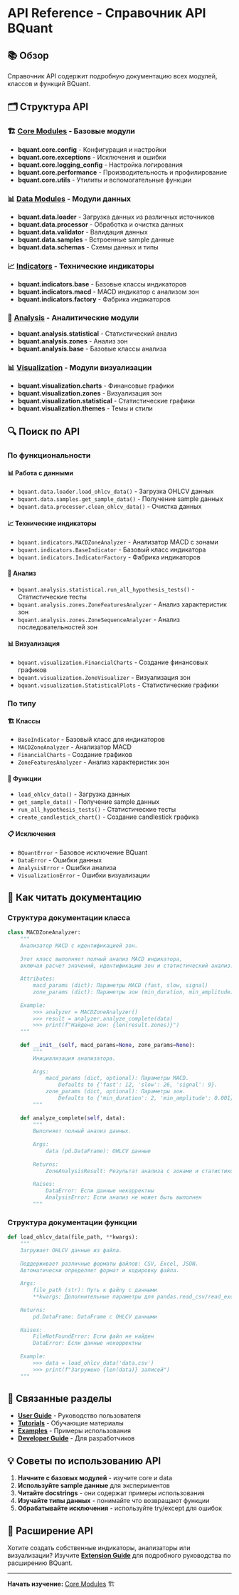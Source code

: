 # API Reference - Справочник API BQuant

## 📚 Обзор

Справочник API содержит подробную документацию всех модулей, классов и функций BQuant.

## 🗂️ Структура API

### 🏗️ [Core Modules](core/) - Базовые модули
- **bquant.core.config** - Конфигурация и настройки
- **bquant.core.exceptions** - Исключения и ошибки
- **bquant.core.logging_config** - Настройка логирования
- **bquant.core.performance** - Производительность и профилирование
- **bquant.core.utils** - Утилиты и вспомогательные функции

### 📊 [Data Modules](data/) - Модули данных
- **bquant.data.loader** - Загрузка данных из различных источников
- **bquant.data.processor** - Обработка и очистка данных
- **bquant.data.validator** - Валидация данных
- **bquant.data.samples** - Встроенные sample данные
- **bquant.data.schemas** - Схемы данных и типы

### 📈 [Indicators](indicators/) - Технические индикаторы
- **bquant.indicators.base** - Базовые классы индикаторов
- **bquant.indicators.macd** - MACD индикатор с анализом зон
- **bquant.indicators.factory** - Фабрика индикаторов

### 🔬 [Analysis](analysis/) - Аналитические модули
- **bquant.analysis.statistical** - Статистический анализ
- **bquant.analysis.zones** - Анализ зон
- **bquant.analysis.base** - Базовые классы анализа

### 📊 [Visualization](visualization/) - Модули визуализации
- **bquant.visualization.charts** - Финансовые графики
- **bquant.visualization.zones** - Визуализация зон
- **bquant.visualization.statistical** - Статистические графики
- **bquant.visualization.themes** - Темы и стили

## 🔍 Поиск по API

### По функциональности

#### 📊 Работа с данными
- `bquant.data.loader.load_ohlcv_data()` - Загрузка OHLCV данных
- `bquant.data.samples.get_sample_data()` - Получение sample данных
- `bquant.data.processor.clean_ohlcv_data()` - Очистка данных

#### 📈 Технические индикаторы
- `bquant.indicators.MACDZoneAnalyzer` - Анализатор MACD с зонами
- `bquant.indicators.BaseIndicator` - Базовый класс индикатора
- `bquant.indicators.IndicatorFactory` - Фабрика индикаторов

#### 🔬 Анализ
- `bquant.analysis.statistical.run_all_hypothesis_tests()` - Статистические тесты
- `bquant.analysis.zones.ZoneFeaturesAnalyzer` - Анализ характеристик зон
- `bquant.analysis.zones.ZoneSequenceAnalyzer` - Анализ последовательностей зон

#### 📊 Визуализация
- `bquant.visualization.FinancialCharts` - Создание финансовых графиков
- `bquant.visualization.ZoneVisualizer` - Визуализация зон
- `bquant.visualization.StatisticalPlots` - Статистические графики

### По типу

#### 🏗️ Классы
- `BaseIndicator` - Базовый класс для индикаторов
- `MACDZoneAnalyzer` - Анализатор MACD
- `FinancialCharts` - Создание графиков
- `ZoneFeaturesAnalyzer` - Анализ характеристик зон

#### 🔧 Функции
- `load_ohlcv_data()` - Загрузка данных
- `get_sample_data()` - Получение sample данных
- `run_all_hypothesis_tests()` - Статистические тесты
- `create_candlestick_chart()` - Создание candlestick графика

#### 📋 Исключения
- `BQuantError` - Базовое исключение BQuant
- `DataError` - Ошибки данных
- `AnalysisError` - Ошибки анализа
- `VisualizationError` - Ошибки визуализации

## 📖 Как читать документацию

### Структура документации класса

```python
class MACDZoneAnalyzer:
    """
    Анализатор MACD с идентификацией зон.
    
    Этот класс выполняет полный анализ MACD индикатора,
    включая расчет значений, идентификацию зон и статистический анализ.
    
    Attributes:
        macd_params (dict): Параметры MACD (fast, slow, signal)
        zone_params (dict): Параметры зон (min_duration, min_amplitude)
    
    Example:
        >>> analyzer = MACDZoneAnalyzer()
        >>> result = analyzer.analyze_complete(data)
        >>> print(f"Найдено зон: {len(result.zones)}")
    """
    
    def __init__(self, macd_params=None, zone_params=None):
        """
        Инициализация анализатора.
        
        Args:
            macd_params (dict, optional): Параметры MACD. 
                Defaults to {'fast': 12, 'slow': 26, 'signal': 9}.
            zone_params (dict, optional): Параметры зон.
                Defaults to {'min_duration': 2, 'min_amplitude': 0.001}.
        """
    
    def analyze_complete(self, data):
        """
        Выполняет полный анализ данных.
        
        Args:
            data (pd.DataFrame): OHLCV данные
            
        Returns:
            ZoneAnalysisResult: Результат анализа с зонами и статистикой
            
        Raises:
            DataError: Если данные некорректны
            AnalysisError: Если анализ не может быть выполнен
        """
```

### Структура документации функции

```python
def load_ohlcv_data(file_path, **kwargs):
    """
    Загружает OHLCV данные из файла.
    
    Поддерживает различные форматы файлов: CSV, Excel, JSON.
    Автоматически определяет формат и кодировку файла.
    
    Args:
        file_path (str): Путь к файлу с данными
        **kwargs: Дополнительные параметры для pandas.read_csv/read_excel
        
    Returns:
        pd.DataFrame: DataFrame с OHLCV данными
        
    Raises:
        FileNotFoundError: Если файл не найден
        DataError: Если данные некорректны
        
    Example:
        >>> data = load_ohlcv_data('data.csv')
        >>> print(f"Загружено {len(data)} записей")
    """
```

## 🔗 Связанные разделы

- **[User Guide](../user_guide/)** - Руководство пользователя
- **[Tutorials](../tutorials/)** - Обучающие материалы
- **[Examples](../examples/)** - Примеры использования
- **[Developer Guide](../developer_guide/)** - Для разработчиков

## 💡 Советы по использованию API

1. **Начните с базовых модулей** - изучите core и data
2. **Используйте sample данные** для экспериментов
3. **Читайте docstrings** - они содержат примеры использования
4. **Изучайте типы данных** - понимайте что возвращают функции
5. **Обрабатывайте исключения** - используйте try/except для ошибок

## 🚀 Расширение API

Хотите создать собственные индикаторы, анализаторы или визуализации? 
Изучите **[Extension Guide](extension_guide.md)** для подробного руководства по расширению BQuant.

---

**Начать изучение:** [Core Modules](core/) 🏗️
